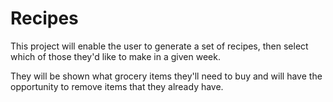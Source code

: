 # Recipes

This project will enable the user to generate a set of recipes, then select which of those they'd like to make in a given week.

They will be shown what grocery items they'll need to buy and will have the opportunity to remove items that they already have.

